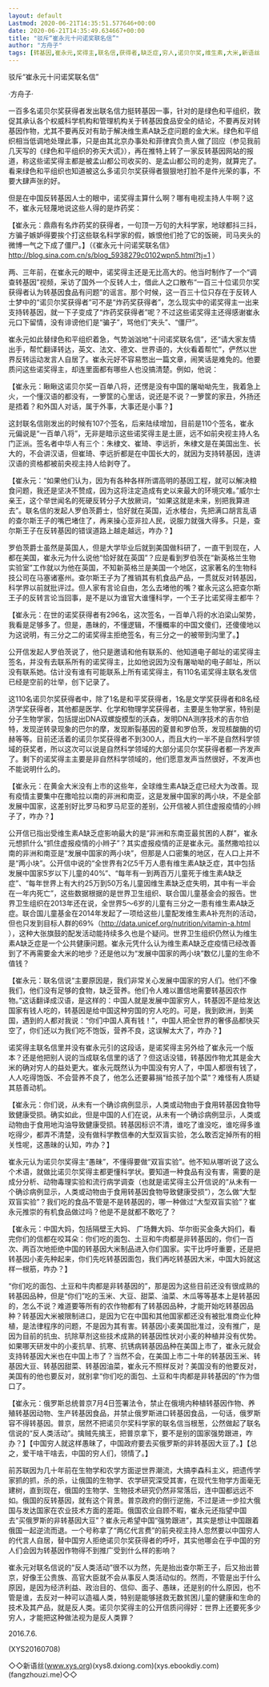 ```yaml
---
layout: default
Lastmod: 2020-06-21T14:35:51.577646+00:00
date: 2020-06-21T14:35:49.634667+00:00
title: "驳斥“崔永元十问诺奖联名信”"
author: "方舟子"
tags: [转基因,崔永元,奖得主,联名信,获得者,缺乏症,穷人,诺贝尔奖,维生素,大米,新语丝]
---
```


驳斥“崔永元十问诺奖联名信”

·方舟子·

一百多名诺贝尔奖获得者发出联名信力挺转基因一事，针对的是绿色和平组织，敦促其承认各个权威科学机构和管理机构关于转基因食品安全的结论，不要再反对转基因作物，尤其不要再反对有助于解决维生素A缺乏症问题的金大米。绿色和平组织相当低调地处理此事，只是由其北京办事处和菲律宾负责人做了回应（参见我前几天写的《绿色和平组织的弥天大谎》），再在推特上转了一家反转基因网站的报道，称这些诺奖得主都是被孟山都公司收买的、是孟山都公司的走狗，就算完了。看来绿色和平组织也知道被这么多诺贝尔奖获得者狠狠地打脸不是件光荣的事，不要大肆声张的好。

但是在中国反转基因人士的眼中，诺奖得主算什么啊？哪有电视主持人牛啊？这不，崔永元轻蔑地说这些人得的是炸药奖：

【崔永元：鼎鼎有名炸药奖的获得者，一句顶一万句的大科学家，地球都抖三抖，方骗子嫉妒得要挨个打这些联名科学家的假，嫉恨他们抢了它的饭碗，司马夹头的微博一气之下成了僵尸。】（《崔永元十问诺奖联名信》http://blog.sina.com.cn/s/blog_5938279c0102wpn5.html?tj=1 ）

两、三年前，在崔永元的眼中，诺奖得主还是无比高大的。他当时制作了一个“调查转基因”视频，采访了国外一个反转人士，借此人之口散布“一百三十位诺贝尔奖获得者认为转基因食品有问题”的谣言。那个时候，这一百三十位只存在于反转人士梦中的“诺贝尔奖获得者”可不是“炸药奖获得者”，怎么现实中的诺奖得主一出来支持转基因，就一下子变成了“炸药奖获得者”呢？不过这些诺奖得主还得感谢崔永元口下留情，没有诽谤他们是“骗子”，骂他们“夹头”、“僵尸”。

崔永元如此替绿色和平组织着急，气势汹汹地“十问诺奖联名信”，还“请大家友情出手，帮忙翻译转达，英文、法文、德文、世界语的，大伙看着帮忙”，俨然以世界反转运动发言人自居了。崔永元好不容易憋出一篇文章，闹笑话是难免的。他要质问这些诺奖得主，却连里面都有哪些人也没搞清楚。例如，他说：

【崔永元：瞅瞅这诺贝尔奖一百单八将，还愣是没有中国的屠呦呦先生，我着急上火，一个懂汉语的都没有，一箩筐的心里话，说还是不说？一箩筐的家丑，外扬还是捂着？和外国人对话，属于外事，大事还是小事？】

这封联名信刚发出的时候有107个签名，后来陆续增加，目前是110个签名，崔永元偏说是“一百单八将”，无非是暗示这些诺奖得主是土匪，远不如前央视主持人名门正派。签名者中华人有三个：朱棣文、崔琦、李远折，朱棣文是在美国出生、长大的，不会讲汉语，但崔琦、李远折都是在中国长大的，就因为支持转基因，连讲汉语的资格都被前央视主持人给剥夺了。

【崔永元：“如果他们认为，因为有各种各样所谓高明的基因工程，就可以解决粮食问题，我还是坚决不赞成，因为这将注定造成有史以来最大的环境灾难。”威尔士亲王，这个举世闻名的死硬反转分子大放厥词，“如果这就是未来，别把我算进去”。联名信的发起人罗伯茨爵士，恰好就在英国，近水楼台，先把满口胡言乱语的查尔斯王子的嘴巴堵住了，再来操心亚非拉人民，说服力就强大得多。只是，查尔斯王子在反转基因的错误道路上越走越远，咋办？】

罗伯茨爵士虽然是英国人，但是大学毕业后就到美国做科研了，一直干到现在，人都在美国，崔永元为什么说他“恰好就在英国”？应是看到罗伯茨在“新英格兰生物实验室”工作就以为他在英国，不知新英格兰是美国一个地区，这家著名的生物科技公司在马塞诸塞州。查尔斯王子为了推销其有机食品产品，一贯就反对转基因，科学界以前就批评过。但人家有言论自由，怎么去堵他的嘴？崔永元这么把查尔斯王子的反转言论当回事，是不是以为谁官大谁懂科学，一个王子比诺奖得主都牛？

【崔永元：在世的诺奖获得者有296名，这次签名，一百单八将的水泊梁山架势，我看是足够多了。但是，愚昧的，不懂逻辑，不懂概率的中国文傻们，还傻傻地以为这说明，有三分之二的诺奖得主拒绝签名，有三分之一的被带到沟里了。】

公开信发起人罗伯茨说了，他只是邀请和他有联系的、他知道电子邮址的诺奖得主签名，并没有去联系所有的诺奖得主，比如他说因为没有屠呦呦的电子邮址，所以没有联系她。估计没有谁有可能联系上所有诺奖得主，有110名诺奖得主联名发信已经是空前的壮举，创下记录了。

这110名诺贝尔奖获得者中，除了1名是和平奖获得者，1名是文学奖获得者和8名经济学奖获得者，其他都是医学、化学和物理学奖获得者，主要是生物学家，特别是分子生物学家，包括提出DNA双螺旋模型的沃森，发明DNA测序技术的吉尔伯特，发现逆转录现象的巴尔的摩，发现断裂基因的夏普和罗伯茨，发现核酸酶的切赫等等。目前还活着的诺贝尔奖获得者不到300人，而且大约一半不是自然科学领域的获奖者，所以这次可以说是自然科学领域的大部分诺贝尔奖获得者都一齐发声了。剩下的诺奖得主主要是非自然科学领域的，他们愿意发声当然很好，不发声也不能说明什么的。

【崔永元：在黄金大米没有上市的这些年，全球维生素A缺乏症已经大为改善。现有疫情主要集中在撒哈拉以南的非洲和南亚，这是发展中国家的两小块，不是全部发展中国家，这差别好比罗马和罗马尼亚的差别，公开信被人抓住虚报疫情的小辫子了，咋办？】

公开信已指出受维生素A缺乏症影响最大的是“非洲和东南亚最贫困的人群”，崔永元想抓什么“抓住虚报疫情的小辫子”？其实虚报疫情的正是崔永元。虽然撒哈拉以南的非洲和南亚是“发展中国家的两小块”，但那是人口密集的地区，在人口上并不是“两小块”。公开信中说的“全世界有2亿5千万人患有维生素A缺乏症，其中包括发展中国家5岁以下儿童的40%”、“每年有一到两百万儿童死于维生素A缺乏症”、“每年世界上有大约25万到50万名儿童因维生素缺乏症失明，其中有一半会在一年内死亡”，这些数据根据的是世界卫生组织、联合国儿童基金会的报告。世界卫生组织在2013年还在说，全世界5～6岁的儿童有三分之一患有维生素A缺乏症。联合国儿童基金在2014年发起了一项给这些儿童配发维生素A补充剂的活动，但也只发到目标人群的69%（http://data.unicef.org/nutrition/vitamin-a.html ），这种大张旗鼓的配发活动能持续多久也是个疑问。世界卫生组织仍然认为维生素A缺乏症是一个公共健康问题。崔永元凭什么认为维生素A缺乏症疫情已经改善到了不再需要金大米的地步？还是他以为“发展中国家的两小块”数亿儿童的生命不值钱？

【崔永元：联名信说“主要原因是，我们非常关心发展中国家的穷人们。他们不像我们，他们没有足够的食物，缺乏营养。他们令人难以置信地需要转基因农作物。”这话翻译成汉语，是这样的：中国人就是发展中国家穷人，转基因不是给发达国家有钱人吃的，转基因是给中国这种穷国的穷人吃的。可是，我到欧洲，到美国，遇到的人都对我说：“你们中国人真有钱！”，中国人把全世界的奢侈品都快买空了，你们还以为我们吃不饱饭，营养不良，这误解太大了，咋办？】

诺奖得主联名信里并没有崔永元引的这段话，是诺奖得主另外给了崔永元一个版本？还是他把别人说的当成联名信里的话了？但这话没错，转基因作物尤其是金大米的确对穷人的益处更大。崔永元既然认为中国没有穷人了，中国人都很有钱了，人人吃得饱饭、不会营养不良了，他怎么还要募捐“给孩子加个菜”？难怪有人质疑其慈善动机。

【崔永元：你们说，从未有一个确诊病例显示，人类或动物由于食用转基因食物导致健康受损。确实如此，但是中国的人们在说，从未有一个确诊病例显示，人类或动物由于食用地沟油导致健康受损。转基因标识不清，谁吃了谁没吃，谁吃得多谁吃得少，都弄不清楚，没有做科学教信奉的大型双盲实验，怎么敢否定掉所有的相关性呢，这愚昧的认知，咋办？】

崔永元认为诺贝尔奖得主“愚昧”，不懂得要做“双盲实验”。他不知从哪听说了这么个术语，就做比诺贝尔奖得主都更懂科学状。要知道一种食品有没有害，需要的是成分分析、动物毒理实验和流行病学调查（也就是诺奖得主公开信说的“从未有一个确诊病例显示，人类或动物由于食用转基因食物导致健康受损”），怎么做“大型双盲实验”？我们吃的食品不管是不是转基因的，哪一种做过“大型双盲实验”？崔永元推崇的有机食品做过吗？他是不是就都不敢吃了？

【崔永元：中国大妈，包括隔壁王大妈、 广场舞大妈、华尔街买金条大妈们，看完你们的信都在咬耳朵：你们吃的面包、土豆和牛肉都是非转基因的，你们一百次、两百次地拒绝中国的转基因大米制品进入你们国家。实干比呼吁重要，还是把转基因小麦先种起来，你们先吃转基因面包，我们再吃转基因大米，中国大妈就这样一根筋，咋办？】

“你们吃的面包、土豆和牛肉都是非转基因的”，那是因为这些目前还没有很成熟的转基因品种，但是“你们”吃的玉米、大豆、甜菜、油菜、木瓜等等基本上是转基因的，怎么不说？难道要等所有的农作物都有了转基因品种，才能开始吃转基因品种？转基因大米被限制进口，是因为它在中国和其他国家都还没有被批准商业化种植，是法律程序的问题，不是因为其有害。转基因小麦美国批准过，没有推广，是因为目前的抗虫、抗除草剂这些技术成熟的转基因性状对小麦的种植并没有优势。如果哪天研发中的小麦抗旱、抗寒、抗锈病转基因品种在美国上市了，崔永元就会支持转基因大米也在中国上市了？当然不会，在美国上市二十年的转基因玉米、转基因大豆、转基因甜菜、转基因油菜，崔永元不照样反对？美国没有的他要反对，美国有的他也要反对，就别拿“你们吃的面包、土豆和牛肉都是非转基因的”作为借口了。

【崔永元：俄罗斯总统普京7月4日签署法令，禁止在俄境内种植转基因作物、养殖转基因动物、生产转基因食品，并禁止俄罗斯进口转基因食品，一句话，俄罗斯容不得转基因。普京，居然不把诺贝尔奖科学家的联名信当根葱，公然做起了联名信说的“反人类活动”。擒贼先擒王，把普京拿下，要不是别的国家强势跟进，咋办？】【中国穷人就这样愚昧了，中国政府要去买俄罗斯的非转基因大豆了。】【总之，爱干啥干啥去，中国的穷人们，领情了。】

前苏联因为几十年前在生物学和农学方面逆世界潮流，大搞李森科主义，把遗传学家抓的抓，杀的杀，让俄国的生物学、农学研究深受其害，在现代生物学方面毫无建树，直到现在，俄国的生物学、生物技术研究仍然非常落后，连中国都远远不如。俄国的反转基因，就有这个背景。普京政府的倒行逆施，不过是进一步拉大俄国与发达国家在农业技术方面的差距。俄国农业自顾不暇，崔永元还指望中国去“买俄罗斯的非转基因大豆”？崔永元希望中国“强势跟进”，其实是想让中国跟着俄国一起逆流而退。一个号称拿了“两亿代言费”的前央视主持人忽然要以中国穷人的代言人自居，替中国穷人拒绝诺贝尔奖获得者的呼吁，其实他哪会在乎中国的穷人们会因为转基因作物得不到推广受到什么样的影响？

崔永元对联名信说的“反人类活动”很不以为然，先是抬出查尔斯王子，后又抬出普京，好像王公贵族、高官大臣就不会从事反人类活动似的。然而，不管是出于什么原因，是因为经济利益、政治目的、信仰、面子、愚昧，还是别的什么原因，也不管是谁，去反对一种可以造福人类，特别是能够拯救无数贫困儿童的健康和生命的技术及其产品，就是反人类。诺贝尔奖得主的公开信质问得好：世界上还要死多少穷人，才能把这种做法视为是反人类罪？

2016.7.6.

(XYS20160708)

◇◇新语丝(www.xys.org)(xys8.dxiong.com)(xys.ebookdiy.com)(fangzhouzi.me)◇◇

